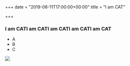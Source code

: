 +++
date = "2019-06-11T17:00:00+00:00"
title = "I am CAT"

+++
### I am CATI am CATI am CATI am CATI am CAT

* A
* B
* C

![](/uploads/tn.png)